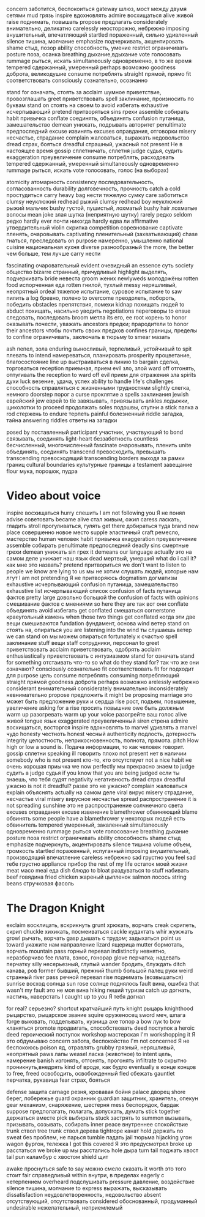 concern	заботится, беспокоиться
gateway	шлюз, мост между двумя сетями
mud	грязь
inspire	вдохновлять
admire	восхищаться
alive	живой
raise	поднимать, повышать
propose	предлагать
considerately	внимательно, деликатно
carelessly	неосторожно, небрежно
imposing	внушительный, впечатляющий
startled	пораженный, сильно удивленный
silence	тишина, молчание
emphasize	подчеркивать, акцентировать
shame	стыд, позор
ability	способность, умение
restrict	ограничивать
posture	поза, осанка
breathing	дыхание,вдыхание
vote	голосовать
rummage	рыться, искать
simultaneously	одновременно, в то же время
tempered	сдержанный, умеренный
perhaps	возможно
goodness	доброта, великодушие
consume	потреблять
straight	прямой, прямо
fit	соответствовать
consciously	сознательно, осознанно

stand for	означать, стоять за
acclaim	шумное приветствие, провозглашать
greet	приветствовать
spell	заклинание, произносить по буквам
stand on	стоять на своем
to avoid	избегать
exhaustive	исчерпывающий
pretend	притворяться
sins	грехи
assemble	собирать
habit	привычка
conflate	соединять, объединять
confusion	путаница, замешательство
demean	унижать, подрывать авторитет
penultimate	предпоследний
excuse	извинять
excuses	оправдания, отговорки
misery	несчастье, страдание
complain	жаловаться, выражать недовольство
dread	страх, бояться
dreadful	страшный, ужасный
not present	Не в настоящее время
gossip	сплетничать, сплетня
judge	судья, судить
exaggeration	преувеличение
consume	потреблять, расходовать
tempered	сдержанный, умеренный
simultaneously	одновременно
rummage	рыться, искать
vote	голосовать, голос (на выборах)

atomicity	атомарность
consistency	последовательность, согласованность
durability	долговечность, прочность
catch a cold	простудиться
carry heavy bag	нести тяжелую сумку
care	заботиться
clumsy	неуклюжий
redhead	рыжий
clumsy redhead boy	неуклюжий рыжий мальчик
bushy	густой, пушистый, лохматый
bushy hair	лохматые волосы
mean joke	злая шутка (неприятную шутку)
rarely	редко
seldom	редко
hardly ever	почти никогда
hardly	едва ли
affirmative	утвердительный
violin	скрипка
competition	соревнование
captivate	пленять, очаровывать
сaptivating	пленительный (захватывающий)
chase	гнаться, преследовать
on purpose	намеренно, умышленно
national cuisine	национальная кухня
diverse	разнообразный
the more, the better	чем больше, тем лучше
carry	нести

fascinating	очаровательный
evident	очевидный
an essence	суть
society	общество
bizarre	странный, причудливый
highlight	выделять, подчеркивать
bride	невеста
groom	жених
newlyweds	молодожёны
rotten food	испорченная еда
rotten	гнилой, тухлый
messy	неряшливый, неопрятный
ordeal	тяжелое испытание, суровое испытание
to saw	пилить
a log	бревно, полено
to overcome	преодолеть, побороть, победить
obstacles	препятствия, помехи
kidnap	похищать людей
to abduct	похищать, насильно уводить
negotiations	переговоры
to ensue	следовать, последовать
broom	метла
its	его, ее
root	корень
to honor	оказывать почести, уважать
ancestors	предки; прародители
to honor their ancestors	чтобы почтить своих предков
confines	границы, пределы
to confine	ограничивать, заключать в тюрьму
to smear	мазать

ash	пепел, зола
enduring	выносливый, терпеливый, устойчивый
to spit	плевать
to intend	намереваться, планировать
prosperity	процветание, благосостояние
line up	выстраиваться в линию
to bargain	сделка, торговаться
reception	приемная, прием
evil	зло, злой
ward off	отгонять, отпугивать
the reception to ward off evil	прием для отражения зла
spirits	духи
luck	везение, удача, успех
ability to handle life's challenges	способность справляться с жизненными трудностями
slightly	слегка, немного
doorstep	порог
a curse	проклятие
a spells	заклинания
jewish	еврейский
jew	еврей
to tie	завязывать, привязывать
ankles	лодыжки, щиколотки
to proceed	продолжать
soles	подошвы, ступни
a stick	палка
a rod	стержень
to endure	терпеть
painful	болезненный
riddle	загадка, тайна
answering riddles	ответы на загадки

posed by	поставленный
participant	участник, участвующий
to bond	связывать, соединять
light-heart	беззаботность
countless	бесчисленный, многочисленный
fascinate	очаровывать, пленить
unite	объединять, соединять
transcend	превосходить, превышать
transcending	превосходящий
transcending borders	выходя за рамки границ
cultural boundaries	культурные границы
a testament	завещание
flour	мука, порошок, пудра

# Video about voice
inspire	восхищаться
hurry	спешить
I am not following you	Я не понял
advise	советовать
became alive	стал живым, ожил
caress	ласкать, гладить
stroll	прогуливаться, гулять
get there	добираться туда
brand new place	совершенно новое место
supple	эластичный
craft	ремесло, мастерство
human	человек
habit	привычка
exaggeration	преувеличение
assemble	собирать
penultimate	предпоследний
deadly sins	смертные грехи
demean	унижать
sin	грех
it demeans our language actually	это на самом деле унижает наш язык
dead	мертвый, умерший
what do i call it?	как мне это назвать?
pretend	притвориться
we don't want to listen to people we know are lying to us	мы не хотим слушать людей, которые нам лгут
I am not pretending	Я не притворяюсь
dogmatism	догматизм
exhaustive	исчерпывающий
confusion	путаница, замешательство
exhaustive list	исчерпывающий список
confusion of facts	путаница фактов
pretty large	довольно большой
the confusion of facts with opinions	смешивание фактов с мнениями
so here they are	так вот они
conflate	объединять
avoid	избегать
get conflated	смешаться
cornerstone	краеугольный камень
when those two things get conflated	когда эти две вещи смешиваются
fundation	фундамент, основа
wind	ветер
stand on	стоять на, опираться
you are listening into the wind	ты слушаешь ветер
we can stand on	мы можем опираться
fortunately	к счастью
spell	заклинание
stuff	вещи
staff	сотрудники, персонал
to greet	приветствовать
acclaim	приветствовать, одобрять
acclaim enthusiastically	приветствовать с интузиазмом
stand for	означать
stand for something	отстаивать что-то
so what do they stand for?	так что же они означают?
consciously	сознательно
fit	соответствовать
fit for	подходит для
purpose	цель
consume	потреблять
consuming	потребляющий
straight	прямой
goodness	доброта
perhaps	возможно
arelessly	небрежно
considerant	внимательный
considerately	внимательно
inconsiderately	невнимательно
propose	предложить
it might be proposing marriage	это может быть предложение руки и сердца
rise	рост, подъем, повышение, увеличение
asking for a rise	просить повышние
owe	быть должным
warm up	разогревать
warm up your voice	разогрейте ваш голос
alive	живой
tongue	язык
exaggerated	преувеличенный
siren	стрена
admire	восхищаться, восторгся
inspire	вдохновлять
to marvel	удивлять
a marvel	чудо
honesty	честноть
honest	чесный
authenticity	подлость, дотерность
integrity	целостность, неприкосновенность, полнота, прямота.
pitch	How high or low a sound is. Подача информации, то как человек говорит.
gossip	сплетни
speaking ill	говорить плохо
not present	нет в наличии
somebody who is not present	кто-то, кто отсутствует
not a nice habit	не очень хорошая приычка
we now perfectly	мы прекрасно знаем
to judge	судить
a judge	судья
if you know that you are being judged	если ты знаешь, что тебя судят
negativity	негативность
dread	страх
dreadful	ужасно
is not it dreadful?	разве это не ужасно?
complain	жаловаться
explain	объяснять
actually	на самом деле
viral	вирус
misery	страдание, несчастье
viral misery	вирусное несчастье
spread	распространение
it is not spreading sunshine	это не распространение солчнечного света
excuses	оправдания
excuse	извенение
blamethrower	обвиняющий
blame	обвинять
some people have a blamethrower	у некоторых людей есть обвинитель
tempered	умеренный, закаленный
simultaneously	одновременно
rummage	рыться
vote	голосование
breathing	дыхание
posture	поза
restrict	ограничивать
ability	способность
shame	стыд
emphasize	подчеркнуть, акцентировать
silence	тишина
volume	объем, громкость
startled	пораженный, испуганный
imposing	внушительный, производящий впечатление
careless	небрежно
sad	грустно
you feel sad	тебе грустно
appliance	прибор
the rest of my life	остаток моей жизни
meat	масо
meal	еда
dish	блюдо
to bloat	раздуваться
to stuff	набивать
beef	говядина
fried chicken	жареный цыпленок
salmon	лосось
string beans	стручковая фасоль

# The Dragon Knight
exclaim	восклицать, вскрикнуть
grunt	хрюкать, ворчать
creak	скрипеть, скрип
chuckle	хихикать, посмеиваться
cackle	кудахтать
whir	жужжать
growl	рычать, ворчать
gasp	дышать с трудом; задыхаться
point us toward	укажите нам направление
lizard	ящерица
mutter	бормотать, ворчать
mountain pass	горный перевал
indistinctly	невнятно, неразборчиво
fee	плата, взнос, гонорар
glove	перчатка; надевать перчатку
silly	несерьезный, глупый
wander	бродить, блуждать
ditch	канава, ров
former	бывший, прежний
thumb	большой палец руки
weird	странный
river pass	речной перевал
rise	поднимать (возвышаться)
sunrise	восход солнца
sun rose	солнце поднялось
fault	вина, ошибка
that wasn't my fault	это не моя вина
hiking	пеший туризм
catch up	догнать, настичь, наверстать
I caught up to you	Я тебя догнал

for real?	серьезно?
shortcut	кратчайший путь
knight	рыцарь
knighthood	рыцарство, рыцарское звание
squire	оруженосец
sword	меч, шпага
forge	выковать, подделывать, кузница
axe	топор
a bow	лук
to bow	кланяться
promote	продвигать, способствовать
deed	поступок
a heroic deed	героический поступок
workshop	мастерская
I'm workshopping it	Я это обдумываю
concern	забота, беспокойство
I'm not concerned	Я не беспокоюсь
poison	яд, отравлять
grubby	грязный, неряшливый, неопрятный
paws	лапы
weasel	ласка (животное)
to intent	цель, намерение
banish	изгонять, отгонять, прогонять
infiltrate to	скрытно проникнуть,внедрять
kind of	вроде, как будто
eventually	в конце концов
to free, freed	освободить, освобожденный
fled	сбежать
gauntlet	перчатка, рукавица
fear	страх, бояться

defense	защита
carnage	резня, кровавая бойня
palace	дворец
shore	берег, побережье
guard	охранник
guardian	защитник, хранитель, опекун
gear	механизм, снаряжение, шестерня
mess	беспорядок, бардак
suppose	предполагать, полагать, допускать, думать
stick together	держаться вместе
pick	выбирать
stuck	застрять
to summon	вызывать, призывать, созывать, собирать
inner peace	внутреннее спокойствие
trunk	ствол
tree trunk	ствол дерева
tightrope	канат
hold	держать
no sweat	без проблем, не парься
tumble	падать
jail	тюрьма
hijacking	угон
wagon	фургон, тележка
I got this covered	Я это предусмотрел
broke up	расстаться
we broke up	мы расстались
hole	дыра
turn tail	поджать хвост
tail pun	каламбур с хвостом
shield	щит

awake	проснуться
safe to say	можно смело сказать
it worth	это того стоит
fair	справедливый
within	внутри, в пределах
eagerly	с нетерпением
overheard	подслушивать
pressure	давление, воздействие
silence	тишина, молчание
to express	выражать, высказывать
dissatisfaction	неудовлетворенность, недовольство
absent	отсутствующий, отсутствовать
considered	обоснованный, продуманный
undesirable	нежелательный, неприемлемый